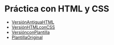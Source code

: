 
# Práctica con HTML y CSS

* [VersiónAntiguaHTML](https://www.edu.xunta.gal/centros/iesteis/aulavirtual/course/view.php?id=896&section=2/v1/SinisterFINAL.html)
* [VersiónHTMLconCSS](https://www.edu.xunta.gal/centros/iesteis/aulavirtual/course/view.php?id=896/v3/Sinister2.0.html)
* [VersiónconPlantilla](https://www.edu.xunta.gal/centros/iesteis/aulavirtual)
* [PlantillaOriginal](https://www.edu.xunta.gal/centros/iesteis/aulavirtual/user/files.php)
